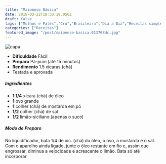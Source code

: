 ```yaml
---
title: "Maionese Básica"
date: 2018-03-22T18:30:19.056Z
draft: false
tags: ["Molhos e Patês","Cru","Brasileira","Dia a Dia","Receitas simples e fáceis"]
categories: ["Receitas"]
featured_image: "/post/maionese-basica.613768dc.jpg"
---
```


![capa](/post/maionese-basica.613768dc.jpg)

*   **Dificuldade** Fácil
*   **Preparo** Pá-pum (até 15 minutos)
*   **Rendimento** 1.5 xícaras (chá)
*   Testada e aprovada
    

##### Ingredientes

*   **1 1/4** xícara (chá) de óleo
*   **1** ovo grande
*   **1** colher (chá) de mostarda em pó
*   **1/2** colher (chá) de sal
*   **1/2** limão-siciliano (apenas o suco)

##### Modo de Preparo

No liquidificador, bata 1/4 de xíc. (chá) do óleo, o ovo, a mostarda e o sal. Com o aparelho ainda ligado, junte o óleo restante em fio e, assim que engrossar, diminua a velocidade e acrescente o limão. Bata só até incorporar
